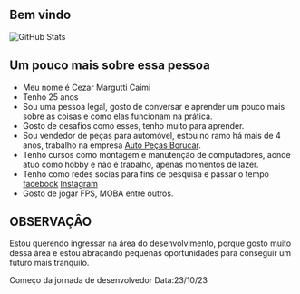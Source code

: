 ## Bem vindo

![GitHub Stats](https://github-readme-stats.vercel.app/api?username=CezarMC&theme=transparent&bg_color=000&border_color=30A3DC&show_icons=true&icon_color=30A3DC&title_color=E94D5F&text_color=FFF)

## Um pouco mais sobre essa pessoa 
- Meu nome é Cezar Margutti Caimi
- Tenho 25 anos 
- Sou uma pessoa legal, gosto de conversar e aprender um pouco mais sobre as coisas e como elas funcionam na prática.
- Gosto de desafios como esses, tenho muito para aprender.
- Sou vendedor de peças para automóvel, estou no ramo há mais de 4 anos, trabalho na empresa [Auto Peças Borucar](https://www.instagram.com/auto_pecas_borucar/).
- Tenho cursos como montagem e manutenção de computadores, aonde atuo como hobby e não é trabalho, apenas momentos de lazer.  
- Tenho como redes socias para fins de pesquisa e passar o tempo [facebook](https://www.facebook.com/cezar.margutti/) [Instagram](https://www.instagram.com/cezarmargutti/)
- Gosto de jogar FPS, MOBA entre outros. 

## OBSERVAÇÂO
Estou querendo ingressar na área do desenvolvimento, porque gosto muito dessa área e estou abraçando pequenas oportunidades para conseguir um futuro mais tranquilo.

Começo da jornada de desenvolvedor Data:23/10/23 
